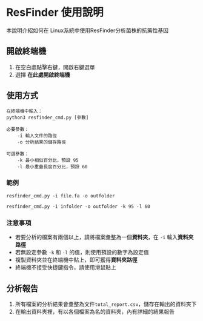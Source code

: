 # ResFinder 使用說明

本說明介紹如何在 Linux系統中使用ResFinder分析菌株的抗藥性基因

## 開啟終端機

 1. 在空白處點擊右鍵，開啟右鍵選單
 2. 選擇 **在此處開啟終端機**

## 使用方式
```
在終端機中輸入：
python3 resfinder_cmd.py [參數]

必要參數：
	-i 輸入文件的路徑
	-o 分析結果的儲存路徑
	
可選參數：
	-k 最小相似百分比，預設 95
	-l 最小重疊長度百分比，預設 60
```

### 範例
```
resfinder_cmd.py -i file.fa -o outfolder
```
```
resfinder_cmd.py -i infolder -o outfolder -k 95 -l 60
```
### 注意事項

 - 若要分析的檔案有兩個以上，請將檔案彙整為一個**資料夾**，在 ``-i`` 輸入**資料夾路徑**
 - 若無設定參數 ``-k`` 和 ``-l`` 的值，則使用預設的數字為設定值
 - 複製資料夾並在終端機中貼上，即可獲得**資料夾路徑**
 - 終端機不接受快捷鍵指令，請使用滑鼠貼上

## 分析報告

 1. 所有檔案的分析結果會彙整為文件``total_report.csv``，儲存在輸出的資料夾下
 2. 在輸出資料夾裡，有以各個檔案為名的資料夾，內有詳細的結果報告




<!--stackedit_data:
eyJoaXN0b3J5IjpbLTQzMjUyNDIyNywyMTI0NTU0MTg0LC0xMD
IyMzQ5NjU1LDI0NjE5Mjk1MCwtNDg1MzU0MjEsMjAxNzI3MTY0
OCwtMTQ0NzkzMDE3MSwtMTUwMTcyMjI1MywtMjEwMTIwOTk3OS
wtMTE2MjIwODc5MSw0NDQzNzIwNTQsLTMyODExMzE4LDc3MDMz
Njc4NiwxNDk0NjcwNTgwLC02MTgzMTc0NjIsNTYwNDUzNjU5LC
0xMzcyMDE4NTM3LC0xMjM3OTY3MTI5LC04NTc1MDE2NzMsLTE0
MzQ1MzM4NjksLTE0NDUxMTgzNDYsMTE4ODE4NDgyLDExODM3MD
I1MTgsMTI5ODY1NzUyNV19
-->
